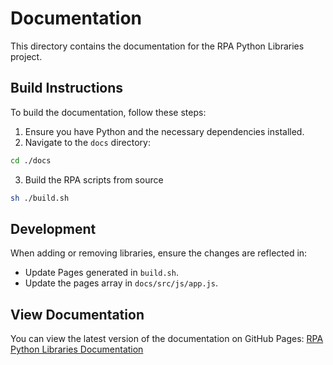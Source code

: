 # Documentation

This directory contains the documentation for the RPA Python Libraries project.

## Build Instructions

To build the documentation, follow these steps:

1. Ensure you have Python and the necessary dependencies installed.
2. Navigate to the `docs` directory:
  ```sh
  cd ./docs
  ```
3. Build the RPA scripts from source
  ```sh
  sh ./build.sh
  ```

## Development

When adding or removing libraries, ensure the changes are reflected in:
  - Update Pages generated in `build.sh`.
  - Update the pages array in `docs/src/js/app.js`.

## View Documentation

You can view the latest version of the documentation on GitHub Pages: [RPA Python Libraries Documentation](https://camunda.github.io/rpa-python-libraries/)